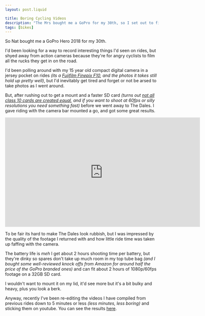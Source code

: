 ```yaml
---
layout: post.liquid

title: Boring Cycling Videos
description: "The Mrs bought me a GoPro for my 30th, so I set out to film the most uninteresting cycling videos possible."
tags: [bikes]
---
```


So Nat bought me a GoPro Hero 2018 for my 30th.

I'd been looking for a way to record interesting things I'd seen on rides, but shyed away from action cameras because they're for angry cyclists to film all the rucks they get in on the road.

I'd been polling around with my 15 year old compact digital camera in a jersey pocket on rides _(its a [Fujifilm Finepix F10](https://en.wikipedia.org/wiki/Fujifilm_FinePix_F_series), and the photos it takes still hold up pretty well)_, but I'd inevitably get tired and forget or not be arsed to take photos as I went around.

But, after rushing out to get a mount and a faster SD card _(turns out [not all class 10 cards are created equal](https://gopro.com/en/us/news/choosing-a-memory-card-for-your-gopro), and if you want to shoot at 60fps or silly resolutions you need something fast)_ before we went away to The Dales. I gave riding with the camera bar mounted a go, and got some great results.

<iframe src="https://www.youtube.com/embed/HGpuFmBAqqQ" width="640" height="360" frameborder="0" allow="accelerometer; autoplay; encrypted-media; gyroscope; picture-in-picture" allowfullscreen></iframe>

To be fair its hard to make The Dales look rubbish, but I was impressed by the quality of the footage I returned with and how little ride time was taken up faffing with the camera.

The battery life is _meh_ I get about 2 hours shooting time per battery, but they're dinky so spares don't take up much room in my top tube bag _(and I bought some well-reviewed knock offs from Amazon for around half the price of the GoPro branded ones)_ and can fit about 2 hours of 1080p/60fps footage on a 32GB SD card.

I wouldn't want to mount it on my lid, it'd see more but it's a bit bulky and heavy, plus you look a berk.

Anyway, recently I've been re-editing the videos I have compiled from previous rides down to 5 minutes or less _(less minutes, less boring)_ and sticking them on youtube. You can see the results [here](https://www.youtube.com/channel/UCIBF_vjZRcAmMdVKIFFIXDg).
